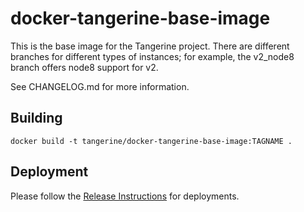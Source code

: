 # docker-tangerine-base-image

This is the base image for the Tangerine project. There are different branches for different types of instances; for example, the v2_node8 branch offers node8 support for v2.

See CHANGELOG.md for more information.

## Building

```
docker build -t tangerine/docker-tangerine-base-image:TAGNAME .
```

## Deployment

Please follow the [Release Instructions](RELEASE_INSTRUCTIONS.md) for deployments. 



